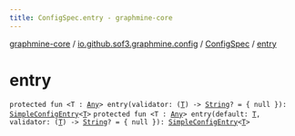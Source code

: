 ```yaml
---
title: ConfigSpec.entry - graphmine-core
---
```


[graphmine-core](../../index.html) / [io.github.sof3.graphmine.config](../index.html) / [ConfigSpec](index.html) / [entry](./entry.html)

# entry

`protected fun <T : `[`Any`](https://kotlinlang.org/api/latest/jvm/stdlib/kotlin/-any/index.html)`> entry(validator: (`[`T`](entry.html#T)`) -> `[`String`](https://kotlinlang.org/api/latest/jvm/stdlib/kotlin/-string/index.html)`? = { null }): `[`SimpleConfigEntry`](../-simple-config-entry/index.html)`<`[`T`](entry.html#T)`>`
`protected fun <T : `[`Any`](https://kotlinlang.org/api/latest/jvm/stdlib/kotlin/-any/index.html)`> entry(default: `[`T`](entry.html#T)`, validator: (`[`T`](entry.html#T)`) -> `[`String`](https://kotlinlang.org/api/latest/jvm/stdlib/kotlin/-string/index.html)`? = { null }): `[`SimpleConfigEntry`](../-simple-config-entry/index.html)`<`[`T`](entry.html#T)`>`